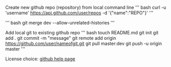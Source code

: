 

Create new github repo (repository) from local command line
''' bash
curl -u 'username' https://api.github.com/user/repos -d '{"name":"REPO"}'
'''

''' bash
git merge dev --allow-unrelated-histories
'''




Add local git to existing github repo
''' bash
touch README.md
git init
git add .
git commit -m "message"
git remote add origin https://github.com/user/nameofgit.git
git pull <remote> master:dev
git push -u origin master
'''

License choice:
[github help page](https://help.github.com/en/articles/licensing-a-repository)

